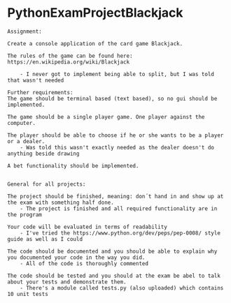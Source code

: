 # PythonExamProjectBlackjack

    Assignment:
    
    Create a console application of the card game Blackjack.
    
    The rules of the game can be found here: https://en.wikipedia.org/wiki/Blackjack
    
        - I never got to implement being able to split, but I was told that wasn't needed

    Further requirements:
    The game should be terminal based (text based), so no gui should be implemented.
    
    The game should be a single player game. One player against the computer.
    
    The player should be able to choose if he or she wants to be a player or a dealer.
        - Was told this wasn't exactly needed as the dealer doesn't do anything beside drawing
        
    A bet functionality should be implemented.
    
    
    General for all projects:
    
    The project should be finished, meaning: don´t hand in and show up at the exam with something half done.
        - The project is finished and all required functionality are in the program
        
    Your code will be evaluated in terms of readability
        - I've tried the https://www.python.org/dev/peps/pep-0008/ style guide as well as I could
        
    The code should be documented and you should be able to explain why you documented your code in the way you did.
        - All of the code is thoroughly commented
        
    The code should be tested and you should at the exam be abel to talk about your tests and demonstrate them.
        - There's a module called tests.py (also uploaded) which contains 10 unit tests
